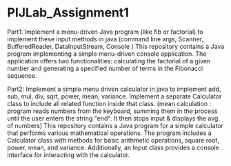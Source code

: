 # PIJLab_Assignment1
Part1: Implement a menu-driven Java program (like fib or factorial) to implement these input methods
in java (command line args, Scanner, BufferedReader, DataInputStream, Console )
This repository contains a Java program implementing a simple menu-driven console application. The application offers two functionalities: calculating the factorial of a given number and generating a specified number of terms in the Fibonacci sequence.

Part2: Implement a simple menu driven calculator in java to implement add, sub, mul, div, sqrt, power,
mean, variance. Implement a separate Calculator class to include all related function inside that class.
(mean calculation : program reads numbers from the keyboard, summing them in the process until the
user enters the string "end". It then stops input & displays the avg. of numbers)
This repository contains a Java program for a simple calculator that performs various mathematical operations. The program includes a Calculator class with methods for basic arithmetic operations, square root, power, mean, and variance. Additionally, an Input class provides a console interface for interacting with the calculator.
